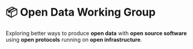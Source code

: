 # 📦 Open Data Working Group

Exploring better ways to produce **open data** with **open source software** using **open protocols** running on **open infrastructure**.
